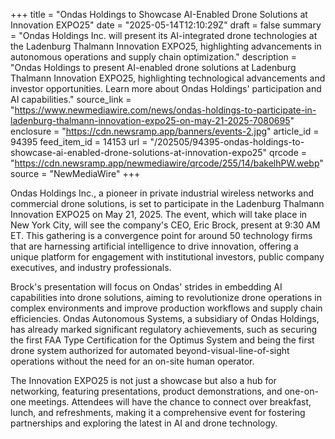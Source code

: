 +++
title = "Ondas Holdings to Showcase AI-Enabled Drone Solutions at Innovation EXPO25"
date = "2025-05-14T12:10:29Z"
draft = false
summary = "Ondas Holdings Inc. will present its AI-integrated drone technologies at the Ladenburg Thalmann Innovation EXPO25, highlighting advancements in autonomous operations and supply chain optimization."
description = "Ondas Holdings to present AI-enabled drone solutions at Ladenburg Thalmann Innovation EXPO25, highlighting technological advancements and investor opportunities. Learn more about Ondas Holdings' participation and AI capabilities."
source_link = "https://www.newmediawire.com/news/ondas-holdings-to-participate-in-ladenburg-thalmann-innovation-expo25-on-may-21-2025-7080695"
enclosure = "https://cdn.newsramp.app/banners/events-2.jpg"
article_id = 94395
feed_item_id = 14153
url = "/202505/94395-ondas-holdings-to-showcase-ai-enabled-drone-solutions-at-innovation-expo25"
qrcode = "https://cdn.newsramp.app/newmediawire/qrcode/255/14/bakelhPW.webp"
source = "NewMediaWire"
+++

<p>Ondas Holdings Inc., a pioneer in private industrial wireless networks and commercial drone solutions, is set to participate in the Ladenburg Thalmann Innovation EXPO25 on May 21, 2025. The event, which will take place in New York City, will see the company's CEO, Eric Brock, present at 9:30 AM ET. This gathering is a convergence point for around 50 technology firms that are harnessing artificial intelligence to drive innovation, offering a unique platform for engagement with institutional investors, public company executives, and industry professionals.</p><p>Brock's presentation will focus on Ondas' strides in embedding AI capabilities into drone solutions, aiming to revolutionize drone operations in complex environments and improve production workflows and supply chain efficiencies. Ondas Autonomous Systems, a subsidiary of Ondas Holdings, has already marked significant regulatory achievements, such as securing the first FAA Type Certification for the Optimus System and being the first drone system authorized for automated beyond-visual-line-of-sight operations without the need for an on-site human operator.</p><p>The Innovation EXPO25 is not just a showcase but also a hub for networking, featuring presentations, product demonstrations, and one-on-one meetings. Attendees will have the chance to connect over breakfast, lunch, and refreshments, making it a comprehensive event for fostering partnerships and exploring the latest in AI and drone technology.</p>